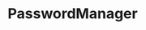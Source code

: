 # PasswordManager
[startpage]: https://github.com/frithjofhoppe/PasswordManager/blob/master/Startpage.PNG
